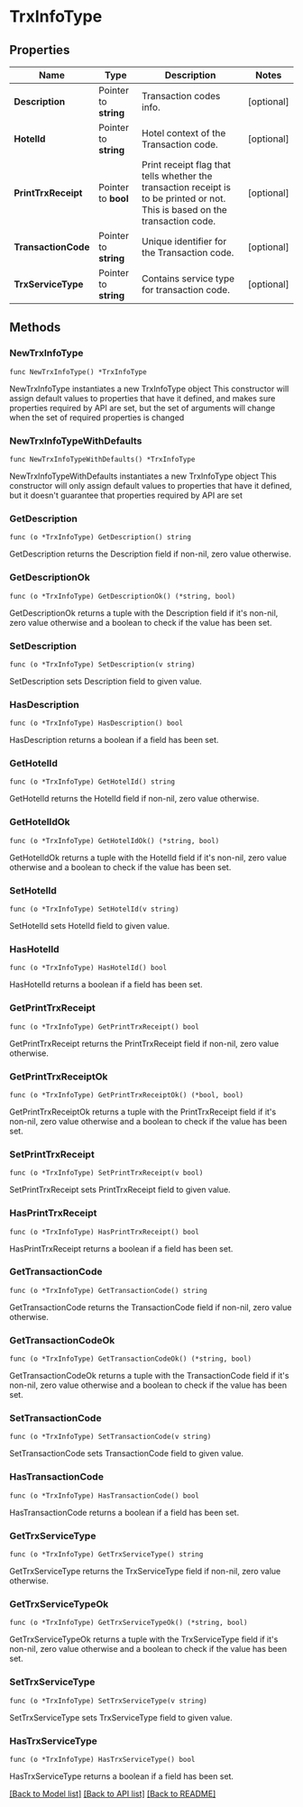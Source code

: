 # TrxInfoType

## Properties

Name | Type | Description | Notes
------------ | ------------- | ------------- | -------------
**Description** | Pointer to **string** | Transaction codes info. | [optional] 
**HotelId** | Pointer to **string** | Hotel context of the Transaction code. | [optional] 
**PrintTrxReceipt** | Pointer to **bool** | Print receipt flag that tells whether the transaction receipt is to be printed or not. This is based on the transaction code. | [optional] 
**TransactionCode** | Pointer to **string** | Unique identifier for the Transaction code. | [optional] 
**TrxServiceType** | Pointer to **string** | Contains service type for transaction code. | [optional] 

## Methods

### NewTrxInfoType

`func NewTrxInfoType() *TrxInfoType`

NewTrxInfoType instantiates a new TrxInfoType object
This constructor will assign default values to properties that have it defined,
and makes sure properties required by API are set, but the set of arguments
will change when the set of required properties is changed

### NewTrxInfoTypeWithDefaults

`func NewTrxInfoTypeWithDefaults() *TrxInfoType`

NewTrxInfoTypeWithDefaults instantiates a new TrxInfoType object
This constructor will only assign default values to properties that have it defined,
but it doesn't guarantee that properties required by API are set

### GetDescription

`func (o *TrxInfoType) GetDescription() string`

GetDescription returns the Description field if non-nil, zero value otherwise.

### GetDescriptionOk

`func (o *TrxInfoType) GetDescriptionOk() (*string, bool)`

GetDescriptionOk returns a tuple with the Description field if it's non-nil, zero value otherwise
and a boolean to check if the value has been set.

### SetDescription

`func (o *TrxInfoType) SetDescription(v string)`

SetDescription sets Description field to given value.

### HasDescription

`func (o *TrxInfoType) HasDescription() bool`

HasDescription returns a boolean if a field has been set.

### GetHotelId

`func (o *TrxInfoType) GetHotelId() string`

GetHotelId returns the HotelId field if non-nil, zero value otherwise.

### GetHotelIdOk

`func (o *TrxInfoType) GetHotelIdOk() (*string, bool)`

GetHotelIdOk returns a tuple with the HotelId field if it's non-nil, zero value otherwise
and a boolean to check if the value has been set.

### SetHotelId

`func (o *TrxInfoType) SetHotelId(v string)`

SetHotelId sets HotelId field to given value.

### HasHotelId

`func (o *TrxInfoType) HasHotelId() bool`

HasHotelId returns a boolean if a field has been set.

### GetPrintTrxReceipt

`func (o *TrxInfoType) GetPrintTrxReceipt() bool`

GetPrintTrxReceipt returns the PrintTrxReceipt field if non-nil, zero value otherwise.

### GetPrintTrxReceiptOk

`func (o *TrxInfoType) GetPrintTrxReceiptOk() (*bool, bool)`

GetPrintTrxReceiptOk returns a tuple with the PrintTrxReceipt field if it's non-nil, zero value otherwise
and a boolean to check if the value has been set.

### SetPrintTrxReceipt

`func (o *TrxInfoType) SetPrintTrxReceipt(v bool)`

SetPrintTrxReceipt sets PrintTrxReceipt field to given value.

### HasPrintTrxReceipt

`func (o *TrxInfoType) HasPrintTrxReceipt() bool`

HasPrintTrxReceipt returns a boolean if a field has been set.

### GetTransactionCode

`func (o *TrxInfoType) GetTransactionCode() string`

GetTransactionCode returns the TransactionCode field if non-nil, zero value otherwise.

### GetTransactionCodeOk

`func (o *TrxInfoType) GetTransactionCodeOk() (*string, bool)`

GetTransactionCodeOk returns a tuple with the TransactionCode field if it's non-nil, zero value otherwise
and a boolean to check if the value has been set.

### SetTransactionCode

`func (o *TrxInfoType) SetTransactionCode(v string)`

SetTransactionCode sets TransactionCode field to given value.

### HasTransactionCode

`func (o *TrxInfoType) HasTransactionCode() bool`

HasTransactionCode returns a boolean if a field has been set.

### GetTrxServiceType

`func (o *TrxInfoType) GetTrxServiceType() string`

GetTrxServiceType returns the TrxServiceType field if non-nil, zero value otherwise.

### GetTrxServiceTypeOk

`func (o *TrxInfoType) GetTrxServiceTypeOk() (*string, bool)`

GetTrxServiceTypeOk returns a tuple with the TrxServiceType field if it's non-nil, zero value otherwise
and a boolean to check if the value has been set.

### SetTrxServiceType

`func (o *TrxInfoType) SetTrxServiceType(v string)`

SetTrxServiceType sets TrxServiceType field to given value.

### HasTrxServiceType

`func (o *TrxInfoType) HasTrxServiceType() bool`

HasTrxServiceType returns a boolean if a field has been set.


[[Back to Model list]](../README.md#documentation-for-models) [[Back to API list]](../README.md#documentation-for-api-endpoints) [[Back to README]](../README.md)


